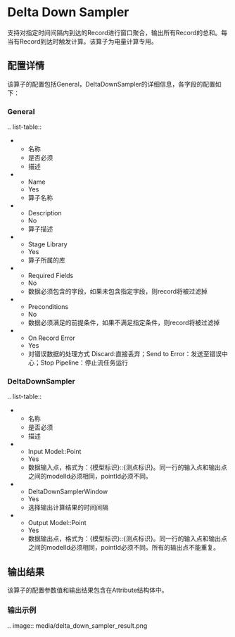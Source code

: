 # Delta Down Sampler

支持对指定时间间隔内到达的Record进行窗口聚合，输出所有Record的总和。每当有Record到达时触发计算。该算子为电量计算专用。



## 配置详情

该算子的配置包括General，DeltaDownSampler的详细信息，各字段的配置如下：

### General

.. list-table::

   * - 名称
     - 是否必须
     - 描述
   * - Name
     - Yes
     - 算子名称
   * - Description
     - No
     - 算子描述
   * - Stage Library
     - Yes
     - 算子所属的库
   * - Required Fields
     - No
     - 数据必须包含的字段，如果未包含指定字段，则record将被过滤掉
   * - Preconditions
     - No
     - 数据必须满足的前提条件，如果不满足指定条件，则record将被过滤掉
   * - On Record Error
     - Yes
     - 对错误数据的处理方式  Discard:直接丢弃；Send to Error：发送至错误中心；Stop Pipeline：停止流任务运行


### DeltaDownSampler

.. list-table::

   * - 名称
     - 是否必须
     - 描述
   * - Input Model::Point
     - Yes
     - 数据输入点，格式为：{模型标识}::{测点标识}。同一行的输入点和输出点之间的modelId必须相同，pointId必须不同。
   * - DeltaDownSamplerWindow
     - Yes
     - 选择输出计算结果的时间间隔
   * - Output Model::Point
     - Yes
     - 数据输出点，格式为：{模型标识}::{测点标识}。同一行的输入点和输出点之间的modelId必须相同，pointId必须不同。所有的输出点不能重复。


## 输出结果

该算子的配置参数值和输出结果包含在Attribute结构体中。

### 输出示例

.. image:: media/delta_down_sampler_result.png

<!--end-->
